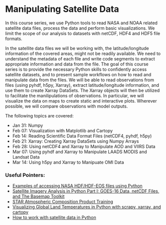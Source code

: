 # Manipulating Satellite Data

In this course series, we use Python tools to read NASA and NOAA related satellite data files,
process the data and perform basic visualizations.
We limit the scope of our analysis to datasets with netCDF, HDF4 and HDF5
file formats. 

In the satellite data files we will be working with, the latitude/longitude
information of the covered areas, might not be readily available.
We need to understand the metadata of each file and write code
segments to extract appropriate information and data from the file.
The goal of this course series is to provide the necessary Python skills
to confidently access satellite datasets, and to present sample workflows on how to
read and manipulate data from the files.
We will be able to read observations from files
(using pyhdf, h5py, Xarray), extract latitude/longitude information,
and use them to create Xarray DataSets.
The Xarray objects will then be utilized to facilitate the manilipulations of observations.
In particular, we will visualize the data on maps to create static and interactive plots.
Wherever possible, we will compare observations with model outputs.

The following topics are covered:

- Jan 31: Numpy
- Feb 07: Visualization with Matplotlib and Cartopy
- Feb 14: Reading Scientific Data Format Files (netCDF4, pyhdf, h5py)
- Feb 21: Xarray: Creating Xarray DataSets using Numpy Arrays
- Feb 28: Using netCDF4 and Xarray to Manipulate AOD and VIIRS Data
- Mar 07: Using pyhdf and Xarray to Manipulate LAADS MODIS and Landsat Data
- Mar 14: Using h5py and Xarray to Manipuate OMI Data

### Useful Pointers:

- [Examples of accessing NASA HDF/HDF-EOS files using Python](https://hdfeos.org/zoo/index_openLaRC_Examples.php)
- [Satellite Imagery Analysis in Python Part I: GOES-16 Data, netCDF Files, and The Basemap Toolkit](https://makersportal.com/blog/2019/7/8/satellite-imagery-analysis-in-python-part-i-goes-16-data-netcdf-files-and-the-basemap-toolkit)
- [STAR Atmospheric Composition Product Training](https://www.star.nesdis.noaa.gov/atmospheric-composition-training/)
- [Visualizing Global Land Temperatures in Python with scrapy, xarray, and cartopy](https://cbrownley.wordpress.com/category/python/)
- [How to work with satellite data in Python](https://coastwatch.gitbook.io/satellite-course/tutorials/python-tutorial/1.-how-to-work-with-satellite-data-in-python)



